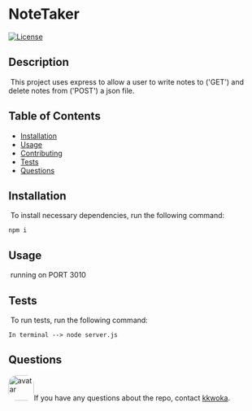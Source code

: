 
  # NoteTaker
  [![License](https://img.shields.io/badge/License-MPL%202.0-brightgreen.svg)](https://github.com/kkwoka/NoteTaker)
  ​
  ## Description
  ​
  This project uses express to allow a user to write notes to ('GET') and delete notes from ('POST') a json file. 
  ​
  ## Table of Contents 
  * [Installation](#installation)
  ​
  * [Usage](#usage)
  ​  ​
  * [Contributing](#contributing)
  ​
  * [Tests](#tests)
  ​
  * [Questions](#questions)
  ​
  ## Installation
  ​
  To install necessary dependencies, run the following command:
  ```
  npm i
  ```

  ## Usage
  ​
  running on PORT 3010  ​
  ​
  ## Tests
  ​
  To run tests, run the following command:
  ```
  In terminal --> node server.js
  ```
 
  ## Questions
  ​
  <img src="https://avatars3.githubusercontent.com/u/57764303?v=4" alt="avatar" style="border-radius: 16px" width="50" />
  ​
  If you have any questions about the repo, contact [kkwoka](https://github.com/kkwoka).